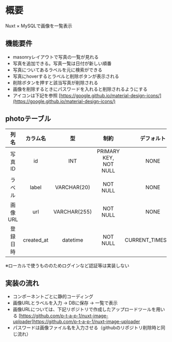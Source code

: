 # 概要

Nuxt × MySQLで画像を一覧表示

## 機能要件

- masonryレイアウトで写真の一覧が見れる
- 写真を追加できる。写真一覧は日付が新しい順番
- 写真についてあるラベルを元に検索ができる
- 写真にhoverするとラベルと削除ボタンが表示される
- 削除ボタンを押すと該当写真が削除される
- 画像を削除するときにパスワードを入れると削除されるようにする
- アイコンは下記を参照
[https://google.github.io/material-design-icons/](https://google.github.io/material-design-icons/)

## photoテーブル

|    列名    |    カラム名    |    型    |    制約    |    デフォルト    |    その他    |
|:------------------:|:------------------:|:------------------:|:------------------:|:-----------------:|:-----------------:|
|    写真ID    |    id    |    INT   |    PRIMARY KEY, NOT NULL    |    NONE    |    AUTO_INCREMENT    |
|    ラベル    |    label    |    VARCHAR(20)    |    NOT NULL   |    NONE    |    -    |
|    画像URL    |    url    |    VARCHAR(255)    |    NOT NULL    |    NONE    |    -    |
|    登録日時    |    created_at    |    datetime    |    NOT NULL    |    CURRENT_TIMESTAMP    |    -    |

※ローカルで使うもののためログインなど認証等は実装しない

## 実装の流れ

* コンポーネントごとに静的コーディング
* 画像URLとラベルを入力 → DBに保存 → 一覧で表示
* 画像URLについては、下記リポジトリで作成したアップロードツールを用いる
[https://github.com/p-t-a-p-1/nuxt-image-uploader]https://github.com/p-t-a-p-1/nuxt-image-uploader
* パスワードは画像ファイル名を入力させる（githubのリポジトリ削除時と同じ流れ）
